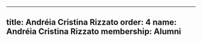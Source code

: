 ---
  title: Andréia Cristina Rizzato
  order: 4
  name: Andréia Cristina Rizzato
  membership: Alumni
  ---
  